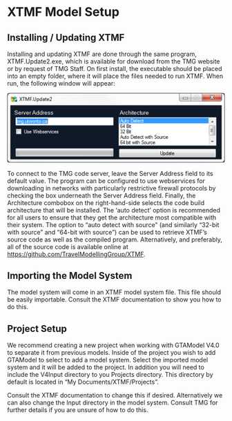 # XTMF Model Setup

## Installing / Updating XTMF

Installing and updating XTMF are done through the same program, XTMF.Update2.exe, which is available for download from the TMG website or by request of TMG Staff. On first install, the executable should be placed into an empty folder, where it will place the files needed to run XTMF. When run, the following window will appear:

![alt text](images/xtmf_1.png "XTMF Update Window")

To connect to the TMG code server, leave the Server Address field to its default value. The program can be configured to use webservices for downloading in networks with particularly restrictive firewall protocols by checking the box underneath the Server Address field. Finally, the Architecture combobox on the right-hand-side selects the code build architecture that will be installed. The ‘auto detect’ option is recommended for all users to ensure that they get the architecture most compatible with their system. The option to “auto detect with source” (and similarly “32-bit with source” and “64-bit with source”) can be used to retrieve XTMF’s source code as well as the compiled program.  Alternatively, and preferably, all of the source code is available online at https://github.com/TravelModellingGroup/XTMF. 

## Importing the Model System

The model system will come in an XTMF model system file.  This file should be easily importable.  Consult the XTMF documentation to show you how to do this.

## Project Setup

We recommend creating a new project when working with GTAModel V4.0 to separate it from previous models.  Inside of the project you wish to add GTAModel to select to add a model system.  Select the imported model system and it will be added to the project.  In addition you will need to include the V4Input directory to you Projects directory.  This directory by default is located in “My Documents/XTMF/Projects”.  

Consult the XTMF documentation to change this if desired.  Alternatively we can also change the Input directory in the model system.  Consult TMG for further details if you are unsure of how to do this.